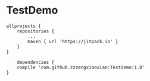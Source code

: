 # TestDemo

	allprojects {
		repositories {
			...
			maven { url 'https://jitpack.io' }
		}
	}
  
  		dependencies {
		compile 'com.github.zzzengxiaoxian:TestDemo:1.0'
	}
